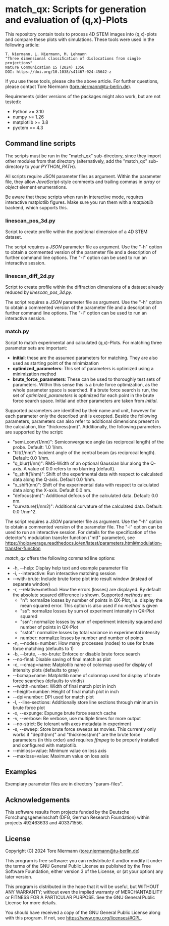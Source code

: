 match_qx: Scripts for generation and evaluation of (q,x)-Plots
==============================================================

This repository contain tools to process 4D STEM images into (q,x)-plots and compare these
plots with simulations. These tools were used in the following article:

    T. Niermann, L. Niermann, M. Lehmann
    "Three dimensional classiﬁcation of dislocations from single projections"
    Nature Communication 15 (2024) 1356
    DOI: https://doi.org/10.1038/s41467-024-45642-z
    
If you use these tools, please cite the above article. For further questions, please
contact Tore Niermann (tore.niermann@tu-berlin.de).

Requirements (older versions of the packages might also work, but are not tested):

* Python >= 3.10
* numpy >= 1.26
* matplotlib >= 3.8
* pyctem == 4.3


Command line scripts
--------------------

The scripts must be run in the "match_qx" sub-directory, since they import other
modules from that directory (alternatively, add the "match_qx" sub-directory to your _PYTHON_PATH_).

All scripts require _JSON_ parameter files as argument. Within the parameter file, they allow
_JavaScript_-style comments and trailing commas in _array_ or _object_ element enumerations.   

Be aware that these scripts when run in interactive mode, requires interactive matplotlib figures. Make sure
you run them with a _matplotlib_ backend, which supports this.

### linescan_pos_3d.py

Script to create profile within the positional dimension of a 4D STEM dataset.

The script requires a _JSON_ parameter file as argument. Use the "-h" option to obtain a commented
version of the parameter file and a description of further command line options. The "-l" option
can be used to run an interactive session.

### linescan_diff_2d.py

Script to create profile within the diffraction dimensions of a dataset already reduced by _linescan_pos_3d.py_.

The script requires a _JSON_ parameter file as argument. Use the "-h" option to obtain a commented
version of the parameter file and a description of further command line options. The "-l" option
can be used to run an interactive session.

### match.py

Script to match experimental and calculated (q,x)-Plots. For matching three parameter sets are important:

* __initial__: these are the assumed parameters for matching. They are also used as starting point of the minimization 
* __optimized_parameters__: This set of parameters is optimized using a minimization method   
* __brute_force_parameters__: These can be used to thoroughly test sets of parameters. Within this sense
    this is a brute force optimization, as the whole parameter space is searched. If a brute force search is run, the 
    set of _optimized_parameters_ is optimized for each point in the brute force search space. Initial and other
    parameters are taken from _initial_.

Supported parameters are identified by their name and unit, however for each parameter only the
described unit is excepted. Beside the following parameters, parameters can also refer to additional dimensions present in the calculation, 
like "thickness(nm)". Additionally, the following parameters are supported by the script:
* "semi_conv(1/nm)": Semiconvergence angle (as reciprocal length) of the probe. Default: 1.0 1/nm.
* "tilt(1/nm)": Incident angle of the central beam (as reciprocal length). Default: 0.0 1/nm.
* "q_blur(1/nm)": RMS-Width of an optional Gaussian blur along the Q-axis. A value of 0.0 refers to no blurring (default). 
* "q_shift(1/nm)": Shift of the experimental data with respect to calculated data along the Q-axis. Default 0.0 1/nm.  
* "x_shift(nm)": Shift of the experimental data with respect to calculated data along the X-axis. Default 0.0 nm.
* "defocus(nm)": Additional defocus of the calculated data. Default: 0.0 nm. 
* "curvature(1/nm2)": Additional curvature of the calculated data. Default: 0.0 1/nm^2.

The script requires a _JSON_ parameter file as argument. Use the "-h" option to obtain a commented
version of the parameter file. The "-i" option can be used to run an interactive session. For details for the
specification of the detector's modulation transfer function ("mtf" parameter), 
see https://holoaverage.readthedocs.io/en/latest/parameters.html#modulation-transfer-function

_match_qx_ offers the following command line options:

* -h, --help: Display help text and example parameter file
* -i, --interactive: Run interactive matching session 
* --with-brute: Include brute force plot into result window (instead of separate window)
* -r, --relative=method: How the errors (losses) are displayed. By default the absolute squared difference is shown. 
    Supported _methods_ are:
    * "n": normalize losses by number of points in QX-Plot, i.e. display the mean squared error. This option is also used if no _method_ is given
    * "ss": normalize losses by sum of experiment intensity in QX-Plot squared
    * "ssn": normalize losses by sum of experiment intensity squared and number of points in QX-Plot
    * "sstot": normalize losses by total variance in experimental intensity
    * number: normalize losses by number and number of points  
* -n, --nodes=number: How many processes (nodes) to use for brute force matching (defaults to 1)
* -b, --brute, --no-brute: Enforce or disable brute force search
* --no-final: Disable saving of final match as plot
* -c, --cmap=name: Matplotlib name of colormap used for display of intensity plots (defaults to gray)
* --bcmap=name: Matplotlib name of colormap used for display of brute force searches (defaults to viridis)
* --width=number: Width of final match plot in inch
* --height=number: Height of final match plot in inch
* --dpi=number: DPI used for match plot
* -l, --line-sections: Additionally store line sections through minimum in brute force plot
* -x, --expunge: Expunge brute force search cache
* -v, --verbose: Be verbose, use multiple times for more output
* --no-strict: Be tolerant with axes metadata in experiment
* -s, --sweep: Store brute force sweeps as movies. This currently only works if "depth(nm)" and "thickness(nm)" are the 
    brute force parameters (in this order) and requires _ffmpeg_ to be properly installed and configured with matplotlib.  
* --minloss=value: Minimum value on loss axis
* --maxloss=value: Maximum value on loss axis

Examples
--------

Exemplary parameter files are in directory "param-files". 

Acknowledgements
----------------

This software results from projects funded by the Deutsche Forschungsgemeinschaft
(DFG, German Research Foundation) within projects 492463633 and 403371556.

License
-------

Copyright (C) 2024 Tore Niermann (tore.niermann@tu-berlin.de)

This program is free software: you can redistribute it and/or modify
it under the terms of the GNU General Public License as published by
the Free Software Foundation, either version 3 of the License, or
(at your option) any later version.

This program is distributed in the hope that it will be useful,
but WITHOUT ANY WARRANTY; without even the implied warranty of
MERCHANTABILITY or FITNESS FOR A PARTICULAR PURPOSE. See the
GNU General Public License for more details.

You should have received a copy of the GNU General Public License
along with this program. If not, see <https://www.gnu.org/licenses/#GPL>.
